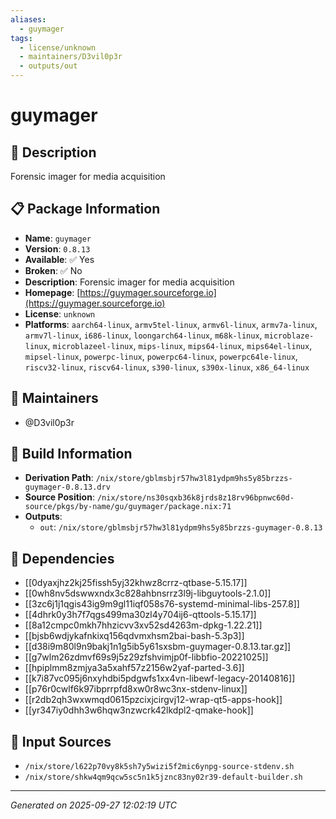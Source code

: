 ```yaml
---
aliases:
  - guymager
tags:
  - license/unknown
  - maintainers/D3vil0p3r
  - outputs/out
---
```


# guymager

## 📝 Description

Forensic imager for media acquisition

## 📋 Package Information

- **Name**: `guymager`
- **Version**: `0.8.13`
- **Available**: ✅ Yes
- **Broken**: ✅ No
- **Description**: Forensic imager for media acquisition
- **Homepage**: [https://guymager.sourceforge.io](https://guymager.sourceforge.io)
- **License**: `unknown`
- **Platforms**: `aarch64-linux`, `armv5tel-linux`, `armv6l-linux`, `armv7a-linux`, `armv7l-linux`, `i686-linux`, `loongarch64-linux`, `m68k-linux`, `microblaze-linux`, `microblazeel-linux`, `mips-linux`, `mips64-linux`, `mips64el-linux`, `mipsel-linux`, `powerpc-linux`, `powerpc64-linux`, `powerpc64le-linux`, `riscv32-linux`, `riscv64-linux`, `s390-linux`, `s390x-linux`, `x86_64-linux`
## 👥 Maintainers

- @D3vil0p3r


## 🔧 Build Information

- **Derivation Path**: `/nix/store/gblmsbjr57hw3l81ydpm9hs5y85brzzs-guymager-0.8.13.drv`
- **Source Position**: `/nix/store/ns30sqxb36k8jrds8z18rv96bpnwc60d-source/pkgs/by-name/gu/guymager/package.nix:71`
- **Outputs**:
  - `out`:  `/nix/store/gblmsbjr57hw3l81ydpm9hs5y85brzzs-guymager-0.8.13`

## 🔗 Dependencies

- [[0dyaxjhz2kj25fissh5yj32khwz8crrz-qtbase-5.15.17]]
- [[0wh8nv5dswwxndx3c828ahbnsrrz3l9j-libguytools-2.1.0]]
- [[3zc6j1j1qgis43ig9m9gl11iqf058s76-systemd-minimal-libs-257.8]]
- [[4dhrk0y3h7f7qgs499ma30zl4y704ij6-qttools-5.15.17]]
- [[8a12cmpc0mkh7hhzicvv3xv52sd4263m-dpkg-1.22.21]]
- [[bjsb6wdjykafnkixq156qdvmxhsm2bai-bash-5.3p3]]
- [[d38i9m80l9n9bakj1n1g5ib5y61sxsbm-guymager-0.8.13.tar.gz]]
- [[g7wlm26zdmvf69s9j5z29zfshvimjp0f-libbfio-20221025]]
- [[hpiplmm8zmjya3a5xahf57z2156w2yaf-parted-3.6]]
- [[k7i87vc095j6nxyhdbi5pdgwfs1xx4vn-libewf-legacy-20140816]]
- [[p76r0cwlf6k97ibprrpfd8xw0r8wc3nx-stdenv-linux]]
- [[r2db2qh3wxwmqd0615pzcixjcirgvj12-wrap-qt5-apps-hook]]
- [[yr347iy0dhh3w6hqw3nzwcrk42lkdpl2-qmake-hook]]

## 📁 Input Sources

- `/nix/store/l622p70vy8k5sh7y5wizi5f2mic6ynpg-source-stdenv.sh`
- `/nix/store/shkw4qm9qcw5sc5n1k5jznc83ny02r39-default-builder.sh`

---
*Generated on 2025-09-27 12:02:19 UTC*

